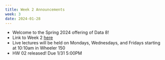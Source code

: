 ```yaml
---
title: Week 2 Announcements
week: 3
date: 2024-01-28
---
```


* Welcome to the Spring 2024 offering of Data 8!
* Link to Week 2 [here](https://www.data8.org/sp24/index.html#week-3)
* Live lectures will be held on Mondays, Wednesdays, and Fridays starting at 10:10am in Wheeler 150
* HW 02 released! Due 1/31 5:00PM
